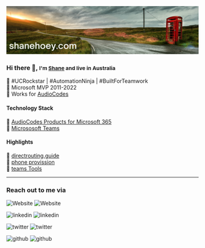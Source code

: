 [![header for shanehoey.com](./assets/header.png)](https://hello.shanehoey.com/)

### Hi there 👋, <small> I'm [Shane](https://shanehoey.com/) and live in Australia </small>

🔵 #UCRockstar | #AutomationNinja | #BuiltForTeamwork  
🔵 Microsoft MVP 2011-2022  
🔵 Works for [AudioCodes](https://audiocodes.com)  

<!-- Technology Stack -->
#### Technology Stack

🔵 [AudioCodes Products for Microsoft 365](https://www.audiocodes.com/solutions-products/products/products-for-microsoft-365/)  
🔵 [Micrososoft Teams](https://docs.microsoft.com/en-us/microsoftteams/)  

<!-- Highlights -->
#### Highlights

🔵 [directrouting.guide]()  
🔵 [phone provission]()  
🔵 [teams Tools]()  

<!-- Social -->
<hr/>
<p align="center">
<h3>Reach out to me via</h3>
</p>

![Website](https://img.icons8.com/external-others-iconmarket/30/FFFFFF/external-home-essential-others-iconmarket-4.png#gh-dark-mode-only)
![Website](https://img.icons8.com/external-others-iconmarket/30/000000/external-home-essential-others-iconmarket-4.png#gh-light-mode-only)

![linkedin](https://img.icons8.com/ios-glyphs/30/FFFFFF/twitter--v1.png#gh-dark-mode-only)
![linkedin](https://img.icons8.com/ios-glyphs/30/000000/twitter--v1.png#gh-light-mode-only)

![twitter](https://img.icons8.com/ios-glyphs/30/FFFFFF/twitter--v1.png#gh-dark-mode-only)
![twitter](https://img.icons8.com/ios-glyphs/30/000000/twitter--v1.png#gh-light-mode-only)

![github](https://img.icons8.com/ios-filled/30/FFFFFF/github.png#gh-dark-mode-only)
![github](https://img.icons8.com/ios-filled/30/000000/github.png#gh-light-mode-only)



<!---
<a href="https://shanehoey.com/"><img src = "https://img.icons8.com/external-others-iconmarket/30/FFFFFF/external-home-essential-others-iconmarket-4.png#gh-dark-mode-only" alt = "website"></a>
&#8195;
<a href="https://twitter.com/shanehoey"><img src = "https://img.icons8.com/ios-glyphs/30/FFFFFF/twitter--v1.png" alt = "twitter"></a>
&#8195;
<a href="https://www.linkedin.com.au/in/shanehoey"><img src = "https://img.icons8.com/ios-filled/30/FFFFFF/linkedin.png" alt = "linkedin"></a>
&#8195;
<a href="https://www.github.com/shanehoey/"><img src = "https://img.icons8.com/ios-filled/30/FFFFFF/github.png" alt = "github"></a>
--->
